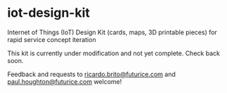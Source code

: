 # iot-design-kit
Internet of Things (IoT) Design Kit (cards, maps, 3D printable pieces) for rapid service concept iteration

This kit is currently under modification and not yet complete. Check back soon.

Feedback and requests to ricardo.brito@futurice.com and paul.houghton@futurice.com welcome!